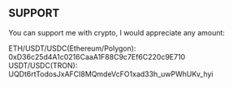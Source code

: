 ## SUPPORT 

You can support me with crypto, I would appreciate any amount:

ETH/USDT/USDC(Ethereum/Polygon): 0xD36c25d4A1c0216CaaA1F88C9c7Ef6C220c9E710  
USDT/USDC(TRON): UQDt6rtTodosJxAFCI8MQmdeVcFO1xad33h_uwPWhUKv_hyi  
